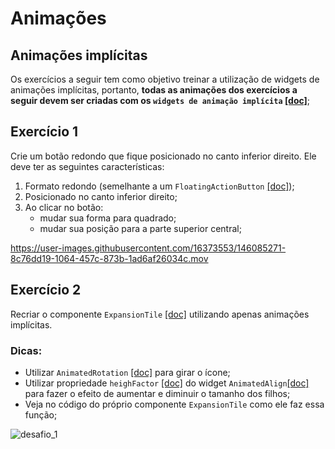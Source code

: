 # Animações

## Animações implícitas
Os exercícios a seguir tem como objetivo treinar a utilização de widgets de animações implícitas, portanto, **todas as animações dos exercícios a seguir devem ser criadas com os `widgets de animação implícita` [[doc]](https://docs.flutter.dev/development/ui/animations/implicit-animations)**;

## Exercício 1
Crie um botão redondo que fique posicionado no canto inferior direito. Ele deve ter as seguintes características:
 1. Formato redondo (semelhante a um `FloatingActionButton` [[doc]](https://api.flutter.dev/flutter/material/FloatingActionButton-class.html));
 2. Posicionado no canto inferior direito;
 3. Ao clicar no botão:
    - mudar sua forma para quadrado;
    - mudar sua posição para a parte superior central;
    
https://user-images.githubusercontent.com/16373553/146085271-8c76dd19-1064-457c-873b-1ad6af26034c.mov

## Exercício 2
Recriar o componente `ExpansionTile` [[doc]](https://api.flutter.dev/flutter/material/ExpansionTile-class.html) utilizando apenas animações implícitas.

### Dicas:
 - Utilizar `AnimatedRotation` [[doc]](https://api.flutter.dev/flutter/widgets/AnimatedRotation-class.html) para girar o ícone;
 - Utilizar propriedade `heighFactor` [[doc]](https://api.flutter.dev/flutter/widgets/AnimatedAlign/heightFactor.html) do widget `AnimatedAlign`[[doc]](https://api.flutter.dev/flutter/widgets/AnimatedAlign-class.html) para fazer o efeito de aumentar e diminuir o tamanho dos filhos;
 - Veja no código do próprio componente `ExpansionTile` como ele faz essa função;
 

![desafio_1](https://user-images.githubusercontent.com/16373553/146072351-df53fc18-d6b7-487c-8b6f-3b0129fc5c5f.gif)
